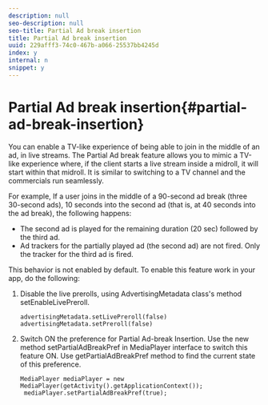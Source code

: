 ```yaml
---
description: null
seo-description: null
seo-title: Partial Ad break insertion
title: Partial Ad break insertion
uuid: 229afff3-74c0-467b-a066-25537bb4245d
index: y
internal: n
snippet: y
---
```


# Partial Ad break insertion{#partial-ad-break-insertion}

You can enable a TV-like experience of being able to join in the middle of an ad, in live streams. The Partial Ad break feature allows you to mimic a TV-like experience where, if the client starts a live stream inside a midroll, it will start within that midroll. It is similar to switching to a TV channel and the commercials run seamlessly.

For example, If a user joins in the middle of a 90-second ad break (three 30-second ads), 10 seconds into the second ad (that is, at 40 seconds into the ad break), the following happens:

* The second ad is played for the remaining duration (20 sec) followed by the third ad. 
* Ad trackers for the partially played ad (the second ad) are not fired. Only the tracker for the third ad is fired.

This behavior is not enabled by default. To enable this feature work in your app, do the following:

1. Disable the live prerolls, using AdvertisingMetadata class's method setEnableLivePreroll. 

   ```
   advertisingMetadata.setLivePreroll(false)  
   advertisingMetadata.setPreroll(false)
   ```

1. Switch ON the preference for Partial Ad-break Insertion. Use the new method setPartialAdBreakPref in MediaPlayer interface to switch this feature ON. Use getPartialAdBreakPref method to find the current state of this preference. 

   ```
   MediaPlayer mediaPlayer = new MediaPlayer(getActivity().getApplicationContext()); 
    mediaPlayer.setPartialAdBreakPref(true);
   ```

